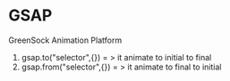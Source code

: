 # GSAP
GreenSock Animation Platform

1. gsap.to("selector",{}) = > it animate to initial to final 
2. gsap.from("selector",{}) = > it animate to final to initial  


